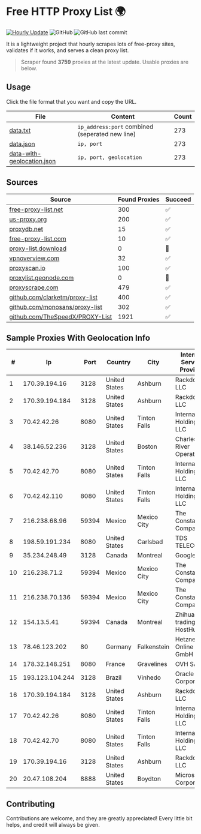 
# Free HTTP Proxy List 🌍

[![Hourly Update](https://github.com/mertguvencli/http-proxy-list/actions/workflows/main.yml/badge.svg?branch=main)](https://github.com/mertguvencli/http-proxy-list/actions/workflows/main.yml)
![GitHub](https://img.shields.io/github/license/mertguvencli/http-proxy-list)
![GitHub last commit](https://img.shields.io/github/last-commit/mertguvencli/http-proxy-list)

It is a lightweight project that hourly scrapes lots of free-proxy sites, validates if it works, and serves a clean proxy list.


> Scraper found **3759** proxies at the latest update. Usable proxies are below.

## Usage

Click the file format that you want and copy the URL.


|File|Content|Count|
|----|-------|-----|
|[data.txt](https://raw.githubusercontent.com/mertguvencli/http-proxy-list/main/proxy-list/data.txt)|`ip_address:port` combined (seperated new line)|273|
|[data.json](https://raw.githubusercontent.com/mertguvencli/http-proxy-list/main/proxy-list/data.json)|`ip, port`|273|
|[data-with-geolocation.json](https://raw.githubusercontent.com/mertguvencli/http-proxy-list/main/proxy-list/data-with-geolocation.json)|`ip, port, geolocation`|273|

## Sources

|Source|Found Proxies|Succeed|
|------|-------------|-------|
|[free-proxy-list.net](https://free-proxy-list.net)|300|✅|
|[us-proxy.org](https://www.us-proxy.org)|200|✅|
|[proxydb.net](http://proxydb.net)|15|✅|
|[free-proxy-list.com](https://free-proxy-list.com/?page=&port=&type%5B%5D=http&type%5B%5D=https&up_time=0&search=Search)|10|✅|
|[proxy-list.download](https://www.proxy-list.download/HTTP)|0|🚫|
|[vpnoverview.com](https://vpnoverview.com/privacy/anonymous-browsing/free-proxy-servers)|32|✅|
|[proxyscan.io](https://www.proxyscan.io)|100|✅|
|[proxylist.geonode.com](https://proxylist.geonode.com/api/proxy-list?limit=300&page=1&sort_by=lastChecked&sort_type=desc&protocols=http,https)|0|🚫|
|[proxyscrape.com](https://api.proxyscrape.com/v2/?request=displayproxies&protocol=http&timeout=10000&country=all&ssl=all&anonymity=all)|479|✅|
|[github.com/clarketm/proxy-list](https://raw.githubusercontent.com/clarketm/proxy-list/master/proxy-list-raw.txt)|400|✅|
|[github.com/monosans/proxy-list](https://raw.githubusercontent.com/monosans/proxy-list/main/proxies/http.txt)|302|✅|
|[github.com/TheSpeedX/PROXY-List](https://raw.githubusercontent.com/TheSpeedX/PROXY-List/master/http.txt)|1921|✅|


## Sample Proxies With Geolocation Info

|#|Ip|Port|Country|City|Internet Service Provider|
|-|--|----|-------|----|-------------------------|
|1|170.39.194.16|3128|United States|Ashburn|Rackdog, LLC|
|2|170.39.194.184|3128|United States|Ashburn|Rackdog, LLC|
|3|70.42.42.26|8080|United States|Tinton Falls|Internap Holding LLC|
|4|38.146.52.236|3128|United States|Boston|Charles River Operation|
|5|70.42.42.70|8080|United States|Tinton Falls|Internap Holding LLC|
|6|70.42.42.110|8080|United States|Tinton Falls|Internap Holding LLC|
|7|216.238.68.96|59394|Mexico|Mexico City|The Constant Company|
|8|198.59.191.234|8080|United States|Carlsbad|TDS TELECOM|
|9|35.234.248.49|3128|Canada|Montreal|Google LLC|
|10|216.238.71.2|59394|Mexico|Mexico City|The Constant Company|
|11|216.238.70.136|59394|Mexico|Mexico City|The Constant Company|
|12|154.13.5.41|59394|Canada|Montreal|Zhihua Lu trading as HostHub|
|13|78.46.123.202|80|Germany|Falkenstein|Hetzner Online GmbH|
|14|178.32.148.251|8080|France|Gravelines|OVH SAS|
|15|193.123.104.244|3128|Brazil|Vinhedo|Oracle Corporation|
|16|170.39.194.184|3128|United States|Ashburn|Rackdog, LLC|
|17|70.42.42.26|8080|United States|Tinton Falls|Internap Holding LLC|
|18|70.42.42.70|8080|United States|Tinton Falls|Internap Holding LLC|
|19|170.39.194.16|3128|United States|Ashburn|Rackdog, LLC|
|20|20.47.108.204|8888|United States|Boydton|Microsoft Corporation|



## Contributing

Contributions are welcome, and they are greatly appreciated! Every
little bit helps, and credit will always be given.

